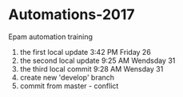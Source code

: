 # Automations-2017
Epam automation training

1. the first local update 3:42 PM Friday 26
2. the second local update 9:25 AM Wendsday 31
3. the third local commit 9:28 AM Wensday 31
4. create new 'develop' branch
5. commit from master - conflict


